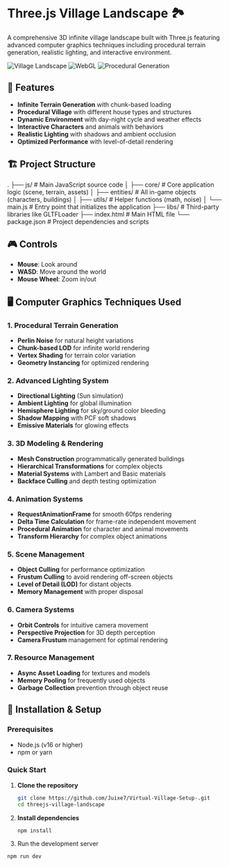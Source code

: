 # Three.js Village Landscape 🏞️

A comprehensive 3D infinite village landscape built with Three.js featuring advanced computer graphics techniques including procedural terrain generation, realistic lighting, and interactive environment.

![Village Landscape](https://img.shields.io/badge/Three.js-3D%20Graphics-orange) ![WebGL](https://img.shields.io/badge/WebGL-Interactive-green) ![Procedural Generation](https://img.shields.io/badge/Procedural-Generation-blue)

## 🌟 Features

- **Infinite Terrain Generation** with chunk-based loading
- **Procedural Village** with different house types and structures
- **Dynamic Environment** with day-night cycle and weather effects
- **Interactive Characters** and animals with behaviors
- **Realistic Lighting** with shadows and ambient occlusion
- **Optimized Performance** with level-of-detail rendering

## 🏗️ Project Structure
.
├── js/               # Main JavaScript source code
│   ├── core/         # Core application logic (scene, terrain, assets)
│   ├── entities/     # All in-game objects (characters, buildings)
│   ├── utils/        # Helper functions (math, noise)
│   └── main.js       # Entry point that initializes the application
├── libs/             # Third-party libraries like GLTFLoader
├── index.html        # Main HTML file
└── package.json      # Project dependencies and scripts

## 🎮 Controls

- **Mouse**: Look around
- **WASD**: Move around the world
- **Mouse Wheel**: Zoom in/out

## 🖥️ Computer Graphics Techniques Used

### 1. **Procedural Terrain Generation**
   - **Perlin Noise** for natural height variations
   - **Chunk-based LOD** for infinite world rendering
   - **Vertex Shading** for terrain color variation
   - **Geometry Instancing** for optimized rendering

### 2. **Advanced Lighting System**
   - **Directional Lighting** (Sun simulation)
   - **Ambient Lighting** for global illumination
   - **Hemisphere Lighting** for sky/ground color bleeding
   - **Shadow Mapping** with PCF soft shadows
   - **Emissive Materials** for glowing effects

### 3. **3D Modeling & Rendering**
   - **Mesh Construction** programmatically generated buildings
   - **Hierarchical Transformations** for complex objects
   - **Material Systems** with Lambert and Basic materials
   - **Backface Culling** and depth testing optimization

### 4. **Animation Systems**
   - **RequestAnimationFrame** for smooth 60fps rendering
   - **Delta Time Calculation** for frame-rate independent movement
   - **Procedural Animation** for character and animal movements
   - **Transform Hierarchy** for complex object animations

### 5. **Scene Management**
   - **Object Culling** for performance optimization
   - **Frustum Culling** to avoid rendering off-screen objects
   - **Level of Detail (LOD)** for distant objects
   - **Memory Management** with proper disposal

### 6. **Camera Systems**
   - **Orbit Controls** for intuitive camera movement
   - **Perspective Projection** for 3D depth perception
   - **Camera Frustum** management for optimal rendering

### 7. **Resource Management**
   - **Async Asset Loading** for textures and models
   - **Memory Pooling** for frequently used objects
   - **Garbage Collection** prevention through object reuse

## 🚀 Installation & Setup

### Prerequisites
- Node.js (v16 or higher)
- npm or yarn

### Quick Start

1. **Clone the repository**
   ```bash
   git clone https://github.com/Juixe7/Virtual-Village-Setup-.git
   cd threejs-village-landscape

2. **Install dependencies**
   ```bash
   npm install
3. Run the development server
  ```bash
  npm run dev
